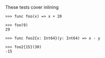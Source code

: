 These tests cover inlining

```
>>> func foo(x) => x + 20

>>> foo(9)
29

>>> func foo2{x: Int64}(y: Int64) => x - y

>>> foo2{15}(30)
-15

```
